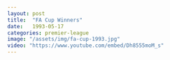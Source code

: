 ```yaml
---
layout: post
title:  "FA Cup Winners"
date:   1993-05-17
categories: premier-league
image: "/assets/img/fa-cup-1993.jpg"
video: "https://www.youtube.com/embed/Dh8555moM_s"
---
```

